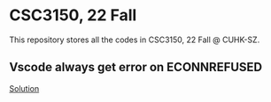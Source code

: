 # CSC3150, 22 Fall

This repository stores all the codes in CSC3150, 22 Fall @ CUHK-SZ.


## Vscode always get error on ECONNREFUSED

[Solution](https://blog.csdn.net/myWorld001/article/details/124188015)